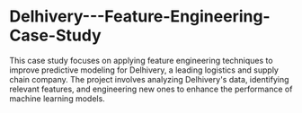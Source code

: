 # Delhivery---Feature-Engineering-Case-Study
This case study focuses on applying feature engineering techniques to improve predictive modeling for Delhivery, a leading logistics and supply chain company. The project involves analyzing Delhivery's data, identifying relevant features, and engineering new ones to enhance the performance of machine learning models.
